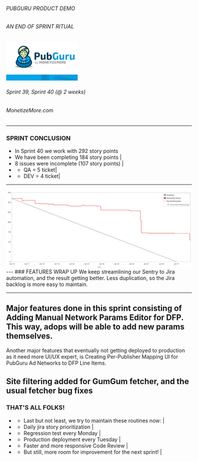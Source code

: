 ###### PUBGURU PRODUCT DEMO
###### AN END OF SPRINT RITUAL  

<img src="pg.png" alt="PuBGuru"/>

###### Sprint 39, Sprint 40 (@ 2 weeks)
###### MonetizeMore.com
---
### SPRINT CONCLUSION
- In Sprint 40 we work with 292 story points
- We have been completing 184 story points |
- 8 issues were incomplete (107 story points) |
- * QA = 5 ticket|
- * DEV = 4 ticket|
---
<img src="sprint40burn.png"/>
---
### FEATURES WRAP UP
We keep streamlining our Sentry to Jira automation, and the result getting better. Less duplication, 
so the Jira backlog is more easy to maintain.

---
Major features done in this sprint consisting of Adding Manual Network Params Editor for DFP. This way, 
adops will be able to add new params themselves. 
---
Another major features that eventually not getting deployed to production as it need more UI/UX expert, 
is Creating Per-Publisher Mapping UI for PubGuru Ad Networks to DFP Line Items.

Site filtering added for GumGum fetcher, and the usual fetcher bug fixes        
---
### THAT'S ALL FOLKS!
- * Last but not least, we try to maintain these routines now: |
- * Daily jira story prioritization |
- * Regression test every Monday |
- * Production deployment every Tuesday |
- * Faster and more responsive Code Review |
- * But still, more room for improvement for the next sprint! |